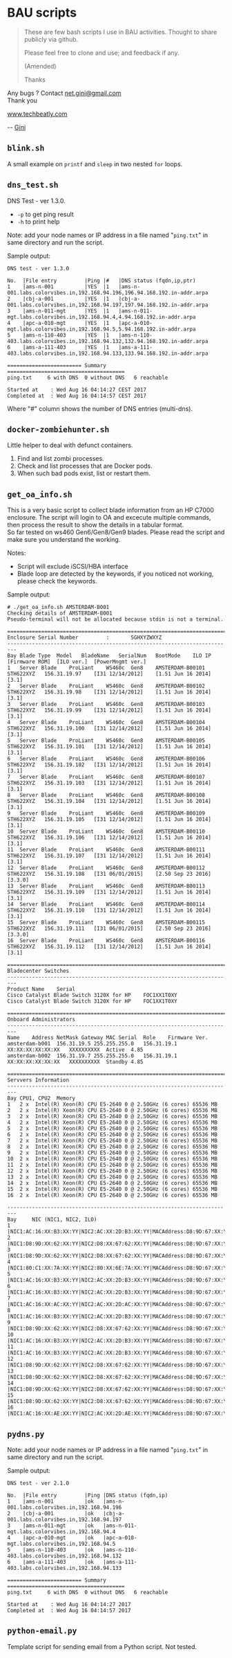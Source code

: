 # BAU scripts

> These are few bash scripts I use in BAU activities. 
> Thought to share publicly via github.
> 
> Please feel free to clone and use; and feedback if any.
> 
> (Amended)
> 
> Thanks

Any bugs ? Contact net.gini@gmail.com  
Thank you

www.techbeatly.com

-- [Gini](@ginigangadharan)

## `blink.sh`

A small example on `printf` and `sleep` in two nested `for` loops.

## `dns_test.sh`

DNS Test - ver 1.3.0.
- `-p` to get ping result
- `-h` to print help

Note:
add your node names or IP address in a file named "`ping.txt`" in same
directory and run the script.

Sample output:
```
DNS test - ver 1.3.0

No.  |File entry         |Ping |#   |DNS status (fqdn,ip,ptr)
1    |ams-n-001          |YES  |1   |ams-n-001.labs.colorvibes.in,192.168.94.196,196.94.168.192.in-addr.arpa
2    |cbj-a-001          |YES  |1   |cbj-a-001.labs.colorvibes.in,192.168.94.197,197.94.168.192.in-addr.arpa
3    |ams-n-011-mgt      |YES  |1   |ams-n-011-mgt.labs.colorvibes.in,192.168.94.4,4.94.168.192.in-addr.arpa
4    |apc-a-010-mgt      |YES  |1   |apc-a-010-mgt.labs.colorvibes.in,192.168.94.5,5.94.168.192.in-addr.arpa
5    |ams-n-110-403      |YES  |1   |ams-n-110-403.labs.colorvibes.in,192.168.94.132,132.94.168.192.in-addr.arpa
6    |ams-a-111-403      |YES  |1   |ams-a-111-403.labs.colorvibes.in,192.168.94.133,133.94.168.192.in-addr.arpa

======================== Summary ======================================
ping.txt	 6 with DNS	 0 without DNS	 6 reachable

Started at    : Wed Aug 16 04:14:27 CEST 2017
Completed at  : Wed Aug 16 04:14:57 CEST 2017
```
Where "#" column shows the number of DNS entries (multi-dns).

## `docker-zombiehunter.sh`

Little helper to deal with defunct containers.

1. Find and list zombi processes.
2. Check and list processes that are Docker pods.
3. When such bad pods exist, list or restart them.

## `get_oa_info.sh`

This is a very basic script to collect blade information from an HP C7000
enclosure.  The script will login to OA and excecute multiple commands,
then process the result to show the details in a tabular format.  
So far tested on ws460 Gen6/Gen8/Gen9 blades.
Please read the script and make sure you understand the working.

Notes:
- Script will exclude iSCSI/HBA interface
- Blade loop are detected by the keywords,
  if you noticed not working, please check the keywords.

Sample output:
```
# ./get_oa_info.sh AMSTERDAM-B001
Checking details of AMSTERDAM-B001
Pseudo-terminal will not be allocated because stdin is not a terminal.

=========================================================================
Enclosure Serial Number         :       SGHXYZWXYZ
-------------------------------------------------------------------------
Bay	Blade Type	Model	BladeName	SerialNum	BootMode	ILO IP		[Firmware ROM]	[ILO ver.]	[PowerMngmt ver.]
1	Server Blade	ProLiant	WS460c	Gen8	AMSTERDAM-B00101				STH622XYZ	156.31.19.97	[I31 12/14/2012]	[1.51 Jun 16 2014]	[3.1]
2	Server Blade	ProLiant	WS460c	Gen8	AMSTERDAM-B00102				STH622XYZ	156.31.19.98	[I31 12/14/2012]	[1.51 Jun 16 2014]	[3.1]
3	Server Blade	ProLiant	WS460c	Gen8	AMSTERDAM-B00103				STH622XYZ	156.31.19.99	[I31 12/14/2012]	[1.51 Jun 16 2014]	[3.1]
4	Server Blade	ProLiant	WS460c	Gen8	AMSTERDAM-B00104				STH622XYZ	156.31.19.100	[I31 12/14/2012]	[1.51 Jun 16 2014]	[3.1]
5	Server Blade	ProLiant	WS460c	Gen8	AMSTERDAM-B00105				STH622XYZ	156.31.19.101	[I31 12/14/2012]	[1.51 Jun 16 2014]	[3.1]
6	Server Blade	ProLiant	WS460c	Gen8	AMSTERDAM-B00106				STH622XYZ	156.31.19.102	[I31 12/14/2012]	[1.51 Jun 16 2014]	[3.1]
7	Server Blade	ProLiant	WS460c	Gen8	AMSTERDAM-B00107				STH622XYZ	156.31.19.103	[I31 12/14/2012]	[1.51 Jun 16 2014]	[3.1]
8	Server Blade	ProLiant	WS460c	Gen8	AMSTERDAM-B00108				STH622XYZ	156.31.19.104	[I31 12/14/2012]	[1.51 Jun 16 2014]	[3.1]
9	Server Blade	ProLiant	WS460c	Gen8	AMSTERDAM-B00109				STH622XYZ	156.31.19.105	[I31 12/14/2012]	[1.51 Jun 16 2014]	[3.1]
10	Server Blade	ProLiant	WS460c	Gen8	AMSTERDAM-B00110				STH622XYZ	156.31.19.106	[I31 12/14/2012]	[1.51 Jun 16 2014]	[3.1]
11	Server Blade	ProLiant	WS460c	Gen8	AMSTERDAM-B00111				STH622XYZ	156.31.19.107	[I31 12/14/2012]	[1.51 Jun 16 2014]	[3.1]
12	Server Blade	ProLiant	WS460c	Gen8	AMSTERDAM-B00112				STH622XYZ	156.31.19.108	[I31 06/01/2015]	[2.50 Sep 23 2016]	[3.3.0]
13	Server Blade	ProLiant	WS460c	Gen8	AMSTERDAM-B00113				STH622XYZ	156.31.19.109	[I31 12/14/2012]	[1.51 Jun 16 2014]	[3.1]
14	Server Blade	ProLiant	WS460c	Gen8	AMSTERDAM-B00114				STH622XYZ	156.31.19.110	[I31 12/14/2012]	[1.51 Jun 16 2014]	[3.1]
15	Server Blade	ProLiant	WS460c	Gen8	AMSTERDAM-B00115				STH622XYZ	156.31.19.111	[I31 06/01/2015]	[2.50 Sep 23 2016]	[3.3.0]
16	Server Blade	ProLiant	WS460c	Gen8	AMSTERDAM-B00116	STH622XYZ	156.31.19.112	[I31 12/14/2012]	[1.51 Jun 16 2014]	[3.1]

=========================================================================
Bladecenter Switches
-------------------------------------------------------------------------
Product Name	Serial
Cisco Catalyst Blade Switch 3120X for HP	FOC1XX1T0XY
Cisco Catalyst Blade Switch 3120X for HP	FOC1XX1T0XY

=========================================================================
Onboard Administrators
-------------------------------------------------------------------------
Name	Address	NetMask	Gateway	MAC	Serial	Role	Firmware Ver.
amsterdam-b001	156.31.19.5	255.255.255.0	156.31.19.1	XX:XX:XX:XX:XX:XX	XXXXXXXXXX	Active	4.85
amsterdam-b002	156.31.19.7	255.255.255.0	156.31.19.1	XX:XX:XX:XX:XX:XX	XXXXXXXXXX	Standby	4.85

=========================================================================
Servvers Information
-------------------------------------------------------------------------
Bay	CPU1, CPU2	Memory
1	2 x  Intel(R) Xeon(R) CPU E5-2640 0 @ 2.50GHz (6 cores)	65536 MB
2	2 x  Intel(R) Xeon(R) CPU E5-2640 0 @ 2.50GHz (6 cores)	65536 MB
3	2 x  Intel(R) Xeon(R) CPU E5-2640 0 @ 2.50GHz (6 cores)	65536 MB
4	2 x  Intel(R) Xeon(R) CPU E5-2640 0 @ 2.50GHz (6 cores)	65536 MB
5	2 x  Intel(R) Xeon(R) CPU E5-2640 0 @ 2.50GHz (6 cores)	65536 MB
6	2 x  Intel(R) Xeon(R) CPU E5-2640 0 @ 2.50GHz (6 cores)	65536 MB
7	2 x  Intel(R) Xeon(R) CPU E5-2640 0 @ 2.50GHz (6 cores)	65536 MB
8	2 x  Intel(R) Xeon(R) CPU E5-2640 0 @ 2.50GHz (6 cores)	65536 MB
9	2 x  Intel(R) Xeon(R) CPU E5-2640 0 @ 2.50GHz (6 cores)	65536 MB
10	2 x  Intel(R) Xeon(R) CPU E5-2640 0 @ 2.50GHz (6 cores)	65536 MB
11	2 x  Intel(R) Xeon(R) CPU E5-2640 0 @ 2.50GHz (6 cores)	65536 MB
12	2 x  Intel(R) Xeon(R) CPU E5-2640 0 @ 2.50GHz (6 cores)	65536 MB
13	2 x  Intel(R) Xeon(R) CPU E5-2640 0 @ 2.50GHz (6 cores)	65536 MB
14	2 x  Intel(R) Xeon(R) CPU E5-2640 0 @ 2.50GHz (6 cores)	65536 MB
15	2 x  Intel(R) Xeon(R) CPU E5-2640 0 @ 2.50GHz (6 cores)	65536 MB
16	2 x  Intel(R) Xeon(R) CPU E5-2640 0 @ 2.50GHz (6 cores)	65536 MB

-------------------------------------------------------------------------
Bay     NIC (NIC1, NIC2, ILO)
1       |NIC1:AC:16:XX:B3:XX:YY|NIC2:AC:XX:2D:B3:XX:YY|MACAddress:D8:9D:67:XX:YY:ZZ
2       |NIC1:D8:9D:XX:62:XX:YY|NIC2:D8:XX:67:62:XX:YY|MACAddress:D8:9D:67:XX:YY:ZZ
3       |NIC1:D8:9D:XX:62:XX:YY|NIC2:D8:XX:67:62:XX:YY|MACAddress:D8:9D:67:XX:YY:ZZ
4       |NIC1:80:C1:XX:7A:XX:YY|NIC2:80:XX:6E:7A:XX:YY|MACAddress:D8:9D:67:XX:YY:ZZ
5       |NIC1:AC:16:XX:B3:XX:YY|NIC2:AC:XX:2D:B3:XX:YY|MACAddress:D8:9D:67:XX:YY:ZZ
6       |NIC1:AC:16:XX:B3:XX:YY|NIC2:AC:XX:2D:B3:XX:YY|MACAddress:D8:9D:67:XX:YY:ZZ
7       |NIC1:AC:16:XX:AC:XX:YY|NIC2:AC:XX:2D:AC:XX:YY|MACAddress:D8:9D:67:XX:YY:ZZ
8       |NIC1:AC:16:XX:B3:XX:YY|NIC2:AC:XX:2D:B3:XX:YY|MACAddress:D8:9D:67:XX:YY:ZZ
9       |NIC1:D8:9D:XX:62:XX:YY|NIC2:D8:XX:67:62:XX:YY|MACAddress:D8:9D:67:XX:YY:ZZ
10      |NIC1:AC:16:XX:B3:XX:YY|NIC2:AC:XX:2D:B3:XX:YY|MACAddress:D8:9D:67:XX:YY:ZZ
11      |NIC1:AC:16:XX:B3:XX:YY|NIC2:AC:XX:2D:B3:XX:YY|MACAddress:D8:9D:67:XX:YY:ZZ
12      |NIC1:D8:9D:XX:62:XX:YY|NIC2:D8:XX:67:62:XX:YY|MACAddress:D8:9D:67:XX:YY:ZZ
13      |NIC1:D8:9D:XX:62:XX:YY|NIC2:D8:XX:67:62:XX:YY|MACAddress:D8:9D:67:XX:YY:ZZ
14      |NIC1:D8:9D:XX:62:XX:YY|NIC2:D8:XX:67:62:XX:YY|MACAddress:D8:9D:67:XX:YY:ZZ
15      |NIC1:D8:9D:XX:62:XX:YY|NIC2:D8:XX:67:62:XX:YY|MACAddress:D8:9D:67:XX:YY:ZZ
16      |NIC1:AC:16:XX:AE:XX:YY|NIC2:AC:XX:2D:AE:XX:YY|MACAddress:D8:9D:67:XX:YY:ZZ
```

## `pydns.py`

Note:
add your node names or IP address in a file named "`ping.txt`" in same
directory and run the script.

Sample output:
```
DNS test - ver 2.1.0

No.  |File entry         |Ping |DNS status (fqdn,ip)
1    |ams-n-001          |ok   |ams-n-001.labs.colorvibes.in,192.168.94.196
2    |cbj-a-001          |ok   |cbj-a-001.labs.colorvibes.in,192.168.94.197
3    |ams-n-011-mgt      |ok   |ams-n-011-mgt.labs.colorvibes.in,192.168.94.4
4    |apc-a-010-mgt      |ok   |apc-a-010-mgt.labs.colorvibes.in,192.168.94.5
5    |ams-n-110-403      |ok   |ams-n-110-403.labs.colorvibes.in,192.168.94.132
6    |ams-a-111-403      |ok   |ams-a-111-403.labs.colorvibes.in,192.168.94.133

======================== Summary ======================================
ping.txt	 6 with DNS	 0 without DNS	 6 reachable

Started at    : Wed Aug 16 04:14:27 2017
Completed at  : Wed Aug 16 04:14:57 2017
```

## `python-email.py`

Template script for sending email from a Python script. Not tested.

